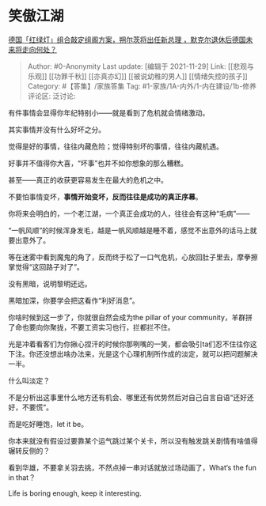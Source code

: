 # 笑傲江湖
[德国「红绿灯」组合敲定组阁方案，朔尔茨将出任新总理 ，默克尔退休后德国未来将走向何处？](https://www.zhihu.com/question/501302387/answer/2247385107)

> Author: #0-Anonymity
> Last update: [编辑于 2021-11-29]
> Link: [[悲观与乐观]] [[功罪千秋]] [[亦真亦幻]] [[被说幼稚的男人]] [[情绪失控的孩子]]
> Category: #【答集】/家族答集
> Tag: #1-家族/1A-内外/1-内在建设/1b-修养
> 评论区:
> 泛讨论:

有件事情会显得你年纪特别小——就是看到了危机就会情绪激动。

其实事情并没有什么好坏之分。

觉得是好的事情，往往内藏危险；觉得特别坏的事情，往往内藏机遇。

好事并不值得你大喜，“坏事”也并不如你想象的那么糟糕。

甚至——真正的收获更容易发生在最大的危机之中。

不要怕事情变坏，**事情开始变坏，反而往往是成功的真正序幕**。

你将来会明白的，一个老江湖，一个真正会成功的人，往往会有这种“毛病”——

“一帆风顺”的时候浑身发毛，越是一帆风顺越是睡不着，感觉不出意外的话马上就要出意外了。

等在迷雾中看到魔鬼的角了，反而终于松了一口气危机，心放回肚子里去，摩拳擦掌觉得“这回路子对了”。

没有黑暗，说明黎明还远。

黑暗加深，你要学会把这看作“利好消息”。

你啥时候到这一步了，你就很自然会成为the pillar of your community，羊群拼了命也要向你聚拢，不要工资实习也行，拦都拦不住。

光是冲着看客们为你揪心捏汗的时候你那咧嘴的一笑，都会吸引ta们忍不住往你这下注。你还没想出啥办法来，光是这个心理机制所作成的淡定，就可以把问题解决一半。

什么叫淡定？

不是分析出这事里什么地方还有机会、哪里还有优势然后对自己自言自语“还好还好，不要慌”。

而是吃好睡饱，let it be。

你本来就没有假设过要靠某个运气跳过某个关卡，所以没有触发跳关剧情有啥值得辗转反侧的？

看到华雄，不要拿关羽去挑，不然点掉一串对话就放过场动画了，What‘s the fun in that？

Life is boring enough, keep it interesting.
